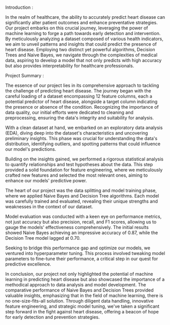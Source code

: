 Introduction :


In the realm of healthcare, the ability to accurately predict heart disease can significantly alter patient outcomes and enhance preventative strategies. Our project embarks on this crucial journey, leveraging the power of machine learning to forge a path towards early detection and intervention. By meticulously analyzing a dataset composed of various health indicators, we aim to unveil patterns and insights that could predict the presence of heart disease. Employing two distinct yet powerful algorithms, Decision Trees and Naive Bayes, we navigate through the complexities of medical data, aspiring to develop a model that not only predicts with high accuracy but also provides interpretability for healthcare professionals.

Project Summary :


The essence of our project lies in its comprehensive approach to tackling the challenge of predicting heart disease. The journey began with the careful loading of a dataset encompassing 12 feature columns, each a potential predictor of heart disease, alongside a target column indicating the presence or absence of the condition. Recognizing the importance of data quality, our initial efforts were dedicated to cleaning and preprocessing, ensuring the data's integrity and suitability for analysis.

With a clean dataset at hand, we embarked on an exploratory data analysis (EDA), diving deep into the dataset's characteristics and uncovering preliminary insights. This phase was crucial for understanding the data's distribution, identifying outliers, and spotting patterns that could influence our model's predictions.

Building on the insights gained, we performed a rigorous statistical analysis to quantify relationships and test hypotheses about the data. This step provided a solid foundation for feature engineering, where we meticulously crafted new features and selected the most relevant ones, aiming to enhance our models' predictive power.

The heart of our project was the data splitting and model training phase, where we applied Naive Bayes and Decision Tree algorithms. Each model was carefully trained and evaluated, revealing their unique strengths and weaknesses in the context of our dataset.

Model evaluation was conducted with a keen eye on performance metrics, not just accuracy but also precision, recall, and F1 scores, allowing us to gauge the models' effectiveness comprehensively. The initial results showed Naive Bayes achieving an impressive accuracy of 0.87, while the Decision Tree model lagged at 0.70.

Seeking to bridge this performance gap and optimize our models, we ventured into hyperparameter tuning. This process involved tweaking model parameters to fine-tune their performance, a critical step in our quest for predictive excellence.

In conclusion, our project not only highlighted the potential of machine learning in predicting heart disease but also showcased the importance of a methodical approach to data analysis and model development. The comparative performance of Naive Bayes and Decision Trees provided valuable insights, emphasizing that in the field of machine learning, there is no one-size-fits-all solution. Through diligent data handling, innovative feature engineering, and strategic model tuning, we've taken a significant step forward in the fight against heart disease, offering a beacon of hope for early detection and prevention strategies.
